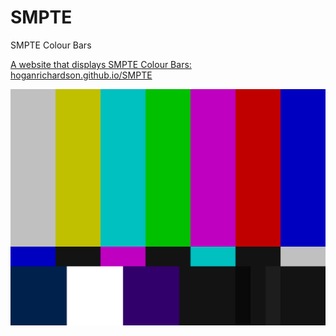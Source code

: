# SMPTE
SMPTE Colour Bars


[A website that displays SMPTE Colour Bars: hoganrichardson.github.io/SMPTE](https://hoganrichardson.github.io/SMPTE)


![](smpte.svg)
